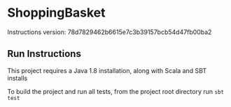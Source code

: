 # ShoppingBasket

Instructions version: 78d7829462b6615e7c3b39157bcb54d47fb00ba2

## Run Instructions
This project requires a Java 1.8 installation, along with Scala and SBT installs

To build the project and run all tests, from the project root directory run
    `sbt test`